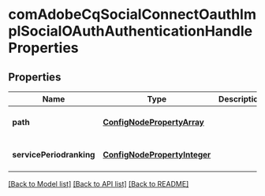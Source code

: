 # comAdobeCqSocialConnectOauthImplSocialOAuthAuthenticationHandleProperties

## Properties
Name | Type | Description | Notes
------------ | ------------- | ------------- | -------------
**path** | [**ConfigNodePropertyArray**](ConfigNodePropertyArray.md) |  | [optional] [default to null]
**servicePeriodranking** | [**ConfigNodePropertyInteger**](ConfigNodePropertyInteger.md) |  | [optional] [default to null]

[[Back to Model list]](../README.md#documentation-for-models) [[Back to API list]](../README.md#documentation-for-api-endpoints) [[Back to README]](../README.md)


